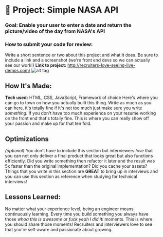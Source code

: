 # 🚀 Project: Simple NASA API

### Goal: Enable your user to enter a date and return the picture/video of the day from NASA's API

### How to submit your code for review:

Write a short sentence or two about this project and what it does. Be sure to include a link and a screenshot (we're front end devs so we can actually see our work!)
**Link to project:** http://recruiters-love-seeing-live-demos.com/
![alt tag](https://github.com/anthonybetances/simple-nasa-api-bootcamp/blob/answer/Screen%20Shot%202019-11-17%20at%201.41.17%20AM.png)
## How It's Made:
**Tech used:** HTML, CSS, JavaScript, Framework of choice
Here's where you can go to town on how you actually built this thing. Write as much as you can here, it's totally fine if it's not too much just make sure you write *something*. If you don't have too much experience on your resume working on the front end that's totally fine. This is where you can really show off your passion and make up for that ten fold.
## Optimizations
*(optional)*
You don't have to include this section but interviewers *love* that you can not only deliver a final product that looks great but also functions efficiently. Did you write something then refactor it later and the result was 5x faster than the original implementation? Did you cache your assets? Things that you write in this section are **GREAT** to bring up in interviews and you can use this section as reference when studying for technical interviews!
## Lessons Learned:
No matter what your experience level, being an engineer means continuously learning. Every time you build something you always have those *whoa this is awesome* or *fuck yeah I did it!* moments. This is where you should share those moments! Recruiters and interviewers love to see that you're self-aware and passionate about growing.


